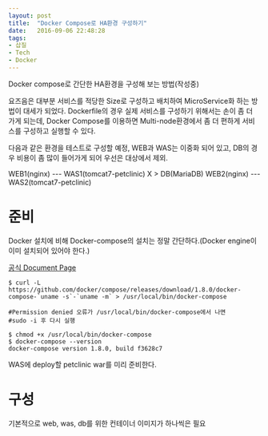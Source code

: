 ```yaml
---
layout: post
title:  "Docker Compose로 HA환경 구성하기"
date:   2016-09-06 22:48:28
tags:
- 삽질
- Tech
- Docker
---
```


Docker compose로 간단한 HA환경을 구성해 보는 방법(작성중)

요즈음은 대부분 서비스를 적당한 Size로 구성하고 배치하여 MicroService화 하는 방법이 대세가 되었다. Dockerfile의 경우 실제 서비스를 구성하기 위해서는 손이 좀 더 가게 되는데, Docker Compose를 이용하면 Multi-node환경에서 좀 더 편하게 서비스를 구성하고 실행할 수 있다.

다음과 같은 환경을 테스트로 구성할 예정, WEB과 WAS는 이중화 되어 있고, DB의 경우 비용이 좀 많이 들어가게 되어 우선은 대상에서 제외.

WEB1(nginx) --- WAS1(tomcat7-petclinic<war>)
             X                               > DB(MariaDB)
WEB2(nginx) --- WAS2(tomcat7-petclinic<war>)            


# 준비

Docker 설치에 비해 Docker-compose의 설치는 정말 간단하다.(Docker engine이 이미 설치되어 있어야 한다.)

[공식 Document Page](https://docs.docker.com/compose/install/)

    $ curl -L https://github.com/docker/compose/releases/download/1.8.0/docker-compose-`uname -s`-`uname -m` > /usr/local/bin/docker-compose

    #Permission denied 오류가 /usr/local/bin/docker-compose에서 나면
    #sudo -i 후 다시 실행

    $ chmod +x /usr/local/bin/docker-compose
    $ docker-compose --version
    docker-compose version 1.8.0, build f3628c7

WAS에 deploy할 petclinic war를 미리 준비한다.

# 구성

기본적으로 web, was, db를 위한 컨테이너 이미지가 하나씩은 필요
